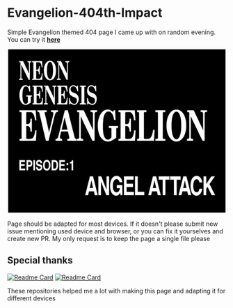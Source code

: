 # Evangelion-404th-Impact
Simple Evangelion themed 404 page I came up with on random evening. You can try it [**here**](https://torusaynim.github.io/Evangelion-404th-Impact/)

<p align="center"><img src="reference.png"></p>

Page should be adapted for most devices. If it doesn't please submit new issue mentioning used device and browser, or you can fix it yourselves and create new PR.
My only request is to keep the page a single file please

## Special thanks
[![Readme Card](https://github-readme-stats.vercel.app/api/pin/?username=egoist&repo=evangelion-card&theme=graywhite)](https://github.com/anuraghazra/github-readme-stats)
[![Readme Card](https://github-readme-stats.vercel.app/api/pin/?username=khaledkzy&repo=pixel-vh-vw-converter&theme=graywhite)](https://github.com/anuraghazra/github-readme-stats)

These repositories helped me a lot with making this page and adapting it for different devices
